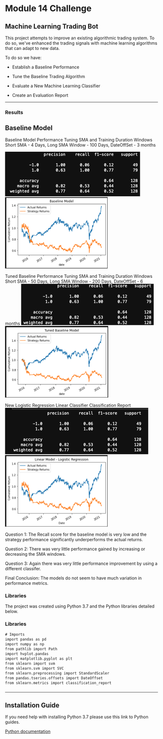 # Module 14 Challenge
## Machine Learning Trading Bot

This project attempts to improve an existing algorithmic trading system. To do so, we've enhanced the  trading signals with machine learning algorithms that can adapt to new data.

To do so we have:

* Establish a Baseline Performance

* Tune the Baseline Trading Algorithm

* Evaluate a New Machine Learning Classifier

* Create an Evaluation Report

- - - 
### Results
## Baseline Model
Baseline Model Performance
Tuning SMA and Training Duration Windows
Short SMA - 4 Days,  Long SMA Window - 100 Days, DateOffSet - 3 months

![alt text](./Resources/baselineModel_ClassificationReport.png)
![alt text](./Resources/baselineModel_plot.png)

Tuned Baseline Performance
Tuning SMA and Training Duration Windows
Short SMA - 50 Days,  Long SMA Window - 200 Days, DateOffSet - 6 months
![alt text](./Resources/baseline_model_tuned_report.png)
![alt text](./Resources/tunedplot.png)

New Logistic Regression Linear Classifier
Classification Report
![alt text](./Resources/lr_report.png)
![alt text](./Resources/lrModel_plot.png)

Question 1: 
The Recall score for the baseline model is very low and the strategy performance significantly underperforms the actual returns.

Question 2:
There was very little performance gained by increasing or decreasing the SMA windows.

Question 3:
Again there was very little performance improvement by using a different classifer.

Final Conclusion: The models do not seem to have much variation in performance metrics.


### Libraries

The project was created using Python 3.7 and the Python libraries detailed below. 

###  Libraries
```
# Imports
import pandas as pd
import numpy as np
from pathlib import Path
import hvplot.pandas
import matplotlib.pyplot as plt
from sklearn import svm
from sklearn.svm import SVC
from sklearn.preprocessing import StandardScaler
from pandas.tseries.offsets import DateOffset
from sklearn.metrics import classification_report
```

### 
- - - 
## Installation Guide
If you need help with installing Python 3.7 please use this link to Python guides.

[Python documentation](https://docs.python.org/3.7/)




